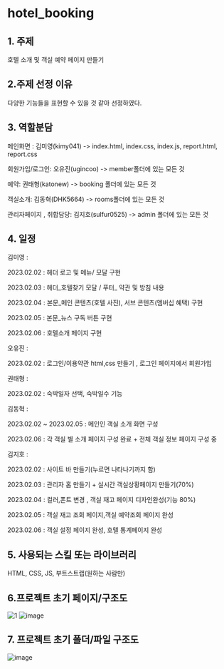 # hotel_booking

## 1. 주제

호텔 소개 및 객실 예약 페이지 만들기

## 2.주제 선정 이유

다양한 기능들을 표현할 수 있을 것 같아 선정하였다. 

## 3. 역할분담

메인화면 : 김미영(kimy041) -> index.html, index.css, index.js, report.html, report.css

회원가입/로그인: 오유진(ugincoo) -> member폴더에 있는 모든 것

예약: 권태형(katonew) -> booking 폴더에 있는 모든 것 

객실소개: 김동혁(DHK5664) -> rooms폴더에 있는 모든 것

관리자페이지 , 취합담당: 김지호(sulfur0525) -> admin 폴더에 있는 모든 것

## 4. 일정

김미영 : 

2023.02.02 : 헤더 로고 및 메뉴/ 모달 구현

2023.02.03 : 헤더_호텔찾기 모달 / 푸터_ 약관 및 방침 내용 

2023.02.04 : 본문_메인 콘텐츠(호텔 사진), 서브 콘텐츠(멤버십 혜택) 구현

2023.02.05 : 본문_뉴스 구독 버튼 구현

2023.02.06 : 호텔소개 페이지 구현


오유진 : 

2023.02.02 : 로그인/이용약관 html,css 만들기 , 로그인 페이지에서 회원가입


권태형 :

2023.02.02 : 숙박일자 선택, 숙박일수 기능


김동혁 : 

2023.02.02 ~ 2023.02.05 : 메인인 객실 소개 화면 구성

2023.02.06 : 각 객실 별 소개 페이지 구성 완료 + 전체 객실 정보 페이지 구성 중

김지호 : 

2023.02.02 : 사이트 바 만들기(누르면 나타나기까지 함)

2023.02.03 : 관리자 홈 만들기 + 실시간 객실상황페이지 만들기(70%)

2023.02.04 : 컬러,폰트 변경 , 객실 재고 페이지 디자인완성(기능 80%)

2023.02.05 : 객실 재고 조회 페이지,객실 예약조회 페이지 완성

2023.02.06 : 객실 설정 페이지 완성, 호텔 통계페이지 완성
    
## 5. 사용되는 스킬 또는 라이브러리

HTML, CSS, JS, 부트스트랩(원하는 사람만)

## 6.프로젝트 초기 페이지/구조도
![1](https://user-images.githubusercontent.com/67307023/216479089-ab9b1580-c461-40f4-ac9c-286a3ee2a64f.png)
![image](https://user-images.githubusercontent.com/121651359/216262608-52dba618-f8fb-46a1-9c44-a326f9d3fbac.png)

## 7. 프로젝트 초기 폴더/파일 구조도
![image](https://user-images.githubusercontent.com/121651359/216258097-ce95a519-bbcb-4002-98be-cb85025b14e9.png)

